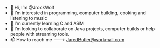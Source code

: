 - 👋 Hi, I’m @JrockWolf
- 👀 I’m interested in programming, computer building,.cooking and listening to music
- 🌱 I’m currently learning C and ASM
- 💞️ I’m looking to collaborate on Java projects, computer builds or help people with streaming tools.
- 📫 How to reach me ---> JaredButler@workmail.com

<!---
JrockWolf/JrockWolf is a ✨ special ✨ repository because its `README.md` (this file) appears on your GitHub profile.
You can click the Preview link to take a look at your changes.
--->
